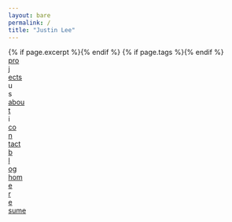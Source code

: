 ```yaml
---
layout: bare
permalink: /
title: "Justin Lee"
---
```


<html>
	<head>
		<title>{% if page.title %}{{ page.title }} • {% endif %}{{ site.title }}</title>
    {% if page.excerpt %}<meta name="description" content="{{ page.excerpt | strip_html }}">{% endif %}
    {% if page.tags %}<meta name="keywords" content="{{ page.tags | join: ', ' }}">{% endif %}
    <link href='http://fonts.googleapis.com/css?family=Source+Sans+Pro:400,300,300italic,400italic' rel='stylesheet' type='text/css'>
    <link href='http://fonts.googleapis.com/css?family=Bree+Serif' rel='stylesheet' type='text/css'>
    <link rel="stylesheet" href="{{ "/css/acrostic.css" | prepend: site.baseurl }}">
    <link rel="stylesheet" href="{{ "/css/animsition.min.css" | prepend: site.baseurl }}">
    <meta name="viewport" content="initial-scale=1, minimum-scale=1" />
    <meta name="HandheldFriendly" content="True">
    <meta name="MobileOptimized" content="320">
	</head>
	<body>
    <div class='animsition'>
      <div class='wrapper'>
      	<div class='projects center'>
        	<a href='/projects' class='animsition-link'>
          		<div class='pro fade'>pro</div>
          		<div class='j name'>j</div>
          		<div class='ects fade'>ects</div>
        	</a>
      	</div>
      	<div class='u name center'>u</div>
      	<div class='s name center'>s</div>
      	<div class='about center'>
        	<a href='/about' class='animsition-link'>
        		<div class='abou fade'>abou</div>
        		<div class='t name'>t</div>
        	</a>
      	</div>
      	<div class='i name center'>i</div>
      	<div class='contact center'>
        	<a href='/contact' class='animsition-link'>
          		<div class='co fade'>co</div>
          		<div class='n name'>n</div>
          		<div class='tact fade'>tact</div>
        	</a>
      	</div>
      	<div class='blog center'>
        	<a href='/blog' class='animsition-link'>
            	<div class='b fade'>b</div>
                <div class='l name'>l</div>
                <div class='og fade'>og</div>
            </a>
        </div>
      	<div class='home center'>
          <a href='/home' class='animsition-link'>
              <div class='hom fade'>hom</div>
              <div class='e'>e</div>
          </a>
        </div>
      	<div class='resume center'>
        	<a href='/resume' class='animsition-link'>
          		<div class='r fade'>r</div>
          		<div class='e2 name'>e</div>
          		<div class='sume fade'>sume</div>
        	</a>
      	</div>
      </div>
    </div>
    <script src="http://ajax.googleapis.com/ajax/libs/jquery/1.11.1/jquery.min.js"></script>
    <script src="{{ "/js/jquery.animsition.min.js" | prepend: site.baseurl }}"></script>
    <script src="{{ "/js/acrostic.js" | prepend: site.baseurl }}"></script>
	</body>
</html>